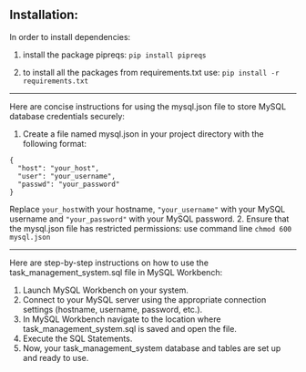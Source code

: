 ## Installation:

In order to install dependencies:

1. install the package pipreqs:
   `pip install pipreqs`

2. to install all the packages from requirements.txt use:
   `pip install -r requirements.txt`

---

Here are concise instructions for using the mysql.json file to store MySQL database credentials securely:

1. Create a file named mysql.json in your project directory with the following format:

```
{
  "host": "your_host",
  "user": "your_username",
  "passwd": "your_password"
}
```

Replace `your_host`with your hostname, `"your_username"` with your MySQL username and `"your_password"` with your MySQL password. 2. Ensure that the mysql.json file has restricted permissions: use command line `chmod 600 mysql.json`

---

Here are step-by-step instructions on how to use the task_management_system.sql file in MySQL Workbench:

1. Launch MySQL Workbench on your system.
2. Connect to your MySQL server using the appropriate connection settings (hostname, username, password, etc.).
3. In MySQL Workbench navigate to the location where task_management_system.sql is saved and open the file.
4. Execute the SQL Statements.
5. Now, your task_management_system database and tables are set up and ready to use.
